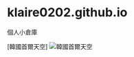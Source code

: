 # klaire0202.github.io
個人小倉庫

[韓國首爾天空]
![韓國首爾天空](https://user-images.githubusercontent.com/91170773/134281128-4abc01b4-c643-47ab-a935-e33f980afb6d.jpg)
